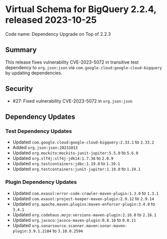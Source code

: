# Virtual Schema for BigQuery 2.2.4, released 2023-10-25

Code name: Dependency Upgrade on Top of 2.2.3

## Summary

This release fixes vulnerability CVE-2023-5072 in transitive test dependency to `org.json:json` via `com.google.cloud:google-cloud-bigquery` by updating dependencies.

## Security

* #27: Fixed vulnerability CVE-2023-5072 in `org.json:json`

## Dependency Updates

### Test Dependency Updates

* Updated `com.google.cloud:google-cloud-bigquery:2.33.1` to `2.33.2`
* Added `org.json:json:20231013`
* Updated `org.mockito:mockito-junit-jupiter:5.5.0` to `5.6.0`
* Updated `org.slf4j:slf4j-jdk14:1.7.36` to `2.0.9`
* Updated `org.testcontainers:jdbc:1.19.0` to `1.19.1`
* Updated `org.testcontainers:junit-jupiter:1.19.0` to `1.19.1`

### Plugin Dependency Updates

* Updated `com.exasol:error-code-crawler-maven-plugin:1.3.0` to `1.3.1`
* Updated `com.exasol:project-keeper-maven-plugin:2.9.12` to `2.9.14`
* Updated `org.apache.maven.plugins:maven-enforcer-plugin:3.4.0` to `3.4.1`
* Updated `org.codehaus.mojo:versions-maven-plugin:2.16.0` to `2.16.1`
* Updated `org.jacoco:jacoco-maven-plugin:0.8.10` to `0.8.11`
* Updated `org.sonarsource.scanner.maven:sonar-maven-plugin:3.9.1.2184` to `3.10.0.2594`
